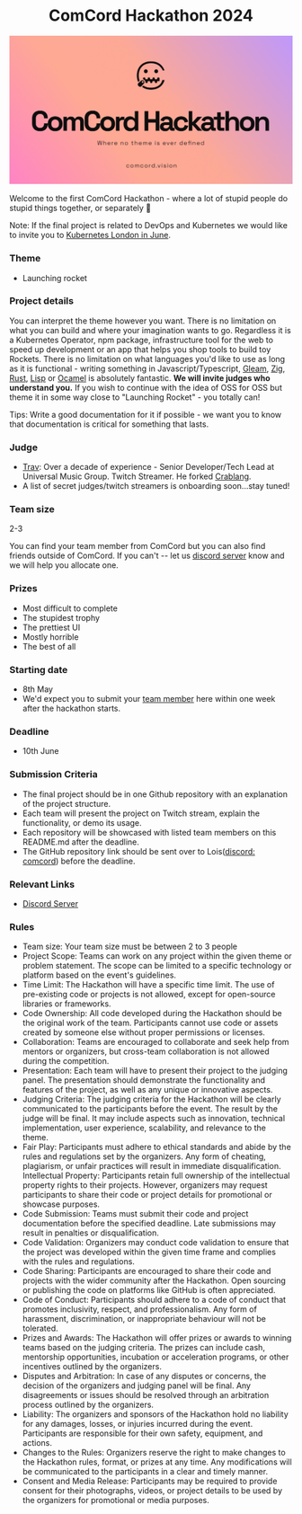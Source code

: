 <h1 align="center">
ComCord Hackathon 2024
</h1>

![image](./hackthon.png)


Welcome to the first ComCord Hackathon - where a lot of stupid people do stupid things together, or separately 👀

Note: If the final project is related to DevOps and Kubernetes we would like to invite you to [Kubernetes London in June](https://guild.host/events/kubernetesuwubernetes-y2gk4w). 

### Theme

- Launching rocket


### Project details 
You can interpret the theme however you want. There is no limitation on what you can build and where your imagination wants to go. Regardless it is a Kubernetes Operator, npm package, infrastructure tool for the web to speed up development or an app that helps you shop tools to build toy Rockets. There is no limitation on what languages you'd like to use as long as it is functional - writing something in Javascript/Typescript, [Gleam](https://gleam.run/), [Zig](https://gleam.run/), [Rust](https://www.rust-lang.org/), [Lisp](https://lisp-lang.org/) or [Ocamel](https://ocaml.org/) is absolutely fantastic. **We will invite judges who understand you.** If you wish to continue with the idea of OSS for OSS but theme it in some way close to "Launching Rocket" - you totally can!

Tips: Write a good documentation for it if possible - we want you to know that documentation is critical for something that lasts. 

### Judge 

- [Trav](https://twitter.com/techsavvytravvy): Over a decade of experience - Senior Developer/Tech Lead at Universal Music Group. Twitch Streamer. He forked [Crablang](https://github.com/crablang). 
- A list of secret judges/twitch streamers is onboarding soon...stay tuned!

### Team size
 
 2-3

 You can find your team member from ComCord but you can also find friends outside of ComCord. If you can't -- let us [discord server](https://discord.gg/R49Xqt9Ys2) know and we will help you allocate one. 

### Prizes
- Most difficult to complete
- The stupidest trophy
- The prettiest UI
- Mostly horrible
- The best of all

### Starting date
- 8th May
- We'd expect you to submit your [team member](https://github.com/zmzlois/comcord-hackathon-2024/issues/new?assignees=&labels=team+submission&projects=&template=team-formation--team-name-.md&title=Team:+%5Bname%5D) here within one week after the hackathon starts. 

### Deadline
- 10th June

### Submission Criteria
- The final project should be in one Github repository with an explanation of the project structure. 
- Each team will present the project on Twitch stream, explain the functionality, or demo its usage. 
- Each repository will be showcased with listed team members on this README.md after the deadline. 
- The GitHub repository link should be sent over to Lois([discord: comcord](https://discord.gg/R49Xqt9Ys2)) before the deadline. 

### Relevant Links

- [Discord Server](https://discord.gg/UDH3FaH2)



### Rules
- Team size: Your team size must be between 2 to 3 people
- Project Scope: Teams can work on any project within the given theme or problem statement. The scope can be limited to a specific technology or platform based on the event's guidelines.
- Time Limit: The Hackathon will have a specific time limit.
The use of pre-existing code or projects is not allowed, except for open-source libraries or frameworks.
- Code Ownership: All code developed during the Hackathon should be the original work of the team. Participants cannot use code or assets created by someone else without proper permissions or licenses.
- Collaboration: Teams are encouraged to collaborate and seek help from mentors or organizers, but cross-team collaboration is not allowed during the competition.
- Presentation: Each team will have to present their project to the judging panel. The presentation should demonstrate the functionality and features of the project, as well as any unique or innovative aspects.
- Judging Criteria: The judging criteria for the Hackathon will be clearly communicated to the participants before the event. The result by the judge will be final. It may include aspects such as innovation, technical implementation, user experience, scalability, and relevance to the theme.
- Fair Play: Participants must adhere to ethical standards and abide by the rules and regulations set by the organizers. Any form of cheating, plagiarism, or unfair practices will result in immediate disqualification.
Intellectual Property: Participants retain full ownership of the intellectual property rights to their projects. However, organizers may request participants to share their code or project details for promotional or showcase purposes.
- Code Submission: Teams must submit their code and project documentation before the specified deadline. Late submissions may result in penalties or disqualification.
- Code Validation: Organizers may conduct code validation to ensure that the project was developed within the given time frame and complies with the rules and regulations.
- Code Sharing: Participants are encouraged to share their code and projects with the wider community after the Hackathon. Open sourcing or publishing the code on platforms like GitHub is often appreciated.
- Code of Conduct: Participants should adhere to a code of conduct that promotes inclusivity, respect, and professionalism. Any form of harassment, discrimination, or inappropriate behaviour will not be tolerated.
- Prizes and Awards: The Hackathon will offer prizes or awards to winning teams based on the judging criteria. The prizes can include cash, mentorship opportunities, incubation or acceleration programs, or other incentives outlined by the organizers.
- Disputes and Arbitration: In case of any disputes or concerns, the decision of the organizers and judging panel will be final. Any disagreements or issues should be resolved through an arbitration process outlined by the organizers.
- Liability: The organizers and sponsors of the Hackathon hold no liability for any damages, losses, or injuries incurred during the event. Participants are responsible for their own safety, equipment, and actions.
- Changes to the Rules: Organizers reserve the right to make changes to the Hackathon rules, format, or prizes at any time. Any modifications will be communicated to the participants in a clear and timely manner.
- Consent and Media Release: Participants may be required to provide consent for their photographs, videos, or project details to be used by the organizers for promotional or media purposes.



